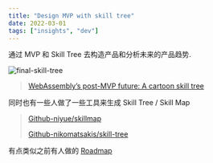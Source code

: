 ```yaml
---
title: "Design MVP with skill tree"
date: 2022-03-01
tags: ["insights", "dev"]
---
```


通过 MVP 和 Skill Tree 去构造产品和分析未来的产品趋势.

![final-skill-tree](https://2r4s9p1yi1fa2jd7j43zph8r-wpengine.netdna-ssl.com/files/2018/10/01-07-runtime-09-final.png)

> [WebAssembly’s post-MVP future: A cartoon skill tree](https://hacks.mozilla.org/2018/10/webassemblys-post-mvp-future)

同时也有一些人做了一些工具来生成 Skill Tree / Skill Map

> [Github-niyue/skillmap](https://github.com/niyue/skillmap)
>
> [Github-nikomatsakis/skill-tree](https://github.com/nikomatsakis/skill-tree)

有点类似之前有人做的
[Roadmap](https://github.com/kamranahmedse/developer-roadmap)
